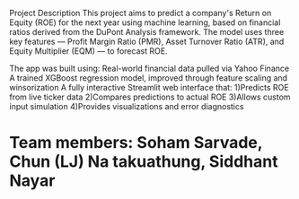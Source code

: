 Project Description
This project aims to predict a company's Return on Equity (ROE) for the next year using machine learning, based on financial ratios derived from the DuPont Analysis framework. The model uses three key features — Profit Margin Ratio (PMR), Asset Turnover Ratio (ATR), and Equity Multiplier (EQM) — to forecast ROE.

The app was built using:
Real-world financial data pulled via Yahoo Finance
A trained XGBoost regression model, improved through feature scaling and winsorization
A fully interactive Streamlit web interface that:
 1)Predicts ROE from live ticker data
 2)Compares predictions to actual ROE
 3)Allows custom input simulation
 4)Provides visualizations and error diagnostics
# Team members: Soham Sarvade, Chun (LJ) Na takuathung, Siddhant Nayar
